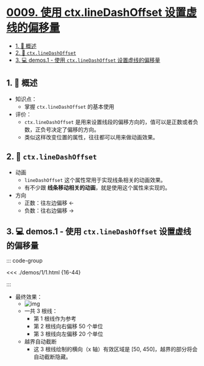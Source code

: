 # [0009. 使用 ctx.lineDashOffset 设置虚线的偏移量](https://github.com/Tdahuyou/TNotes.canvas/tree/main/notes/0009.%20%E4%BD%BF%E7%94%A8%20ctx.lineDashOffset%20%E8%AE%BE%E7%BD%AE%E8%99%9A%E7%BA%BF%E7%9A%84%E5%81%8F%E7%A7%BB%E9%87%8F)

<!-- region:toc -->

- [1. 📝 概述](#1--概述)
- [2. 📒 `ctx.lineDashOffset`](#2--ctxlinedashoffset)
- [3. 💻 demos.1 - 使用 `ctx.lineDashOffset` 设置虚线的偏移量](#3--demos1---使用-ctxlinedashoffset-设置虚线的偏移量)

<!-- endregion:toc -->

## 1. 📝 概述

- 知识点：
  - 掌握 `ctx.lineDashOffset` 的基本使用
- 评价：
  - `ctx.lineDashOffset` 是用来设置线段的偏移方向的，值可以是正数或者负数，正负号决定了偏移的方向。
  - 类似这样改变位置的属性，往往都可以用来做动画效果。

## 2. 📒 `ctx.lineDashOffset`

- 动画
  - `lineDashOffset` 这个属性常用于实现线条相关的动画效果。
  - 有不少跟 **线条移动相关的动画**，就是使用这个属性来实现的。
- 方向
  - 正数：往左边偏移 <-
  - 负数：往右边偏移 ->

## 3. 💻 demos.1 - 使用 `ctx.lineDashOffset` 设置虚线的偏移量

::: code-group

<<< ./demos/1/1.html {16-44}

:::

- 最终效果：
  - ![img](https://cdn.jsdelivr.net/gh/Tdahuyou/imgs@main/2024-10-03-23-07-43.png)
  - 一共 3 根线：
    - 第 1 根线作为参考
    - 第 2 根线向右偏移 50 个单位
    - 第 3 根线向左偏移 20 个单位
  - 越界自动截断
    - 这 3 根线绘制的横向（x 轴）有效区域是 [50, 450]，越界的部分将会自动截断隐藏。
